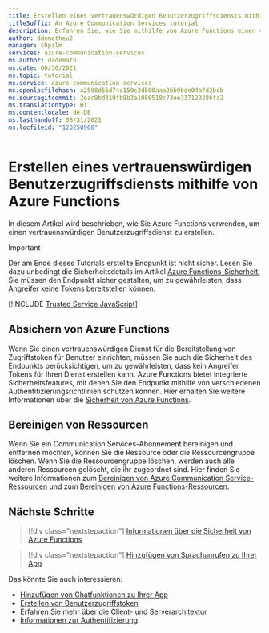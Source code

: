 ```yaml
---
title: Erstellen eines vertrauenswürdigen Benutzerzugriffsdiensts mithilfe von Azure Functions in Azure Communication Services
titleSuffix: An Azure Communication Services tutorial
description: Erfahren Sie, wie Sie mithilfe von Azure Functions einen vertrauenswürdigen Benutzerzugriffsdienst für Communication Services erstellen.
author: ddematheu2
manager: chpalm
services: azure-communication-services
ms.author: dademath
ms.date: 06/30/2021
ms.topic: tutorial
ms.service: azure-communication-services
ms.openlocfilehash: a2598d56d74c159c2db00aaa26b9bde04a7d2bcb
ms.sourcegitcommit: 2eac9bd319fb8b3a1080518c73ee337123286fa2
ms.translationtype: HT
ms.contentlocale: de-DE
ms.lasthandoff: 08/31/2021
ms.locfileid: "123258968"
---
```

# <a name="build-a-trusted-user-access-service-using-azure-functions"></a>Erstellen eines vertrauenswürdigen Benutzerzugriffsdiensts mithilfe von Azure Functions

In diesem Artikel wird beschrieben, wie Sie Azure Functions verwenden, um einen vertrauenswürdigen Benutzerzugriffsdienst zu erstellen.

> [!IMPORTANT]
> Der am Ende dieses Tutorials erstellte Endpunkt ist nicht sicher. Lesen Sie dazu unbedingt die Sicherheitsdetails im Artikel [Azure Functions-Sicherheit.](../../azure-functions/security-concepts.md) Sie müssen den Endpunkt sicher gestalten, um zu gewährleisten, dass Angreifer keine Tokens bereitstellen können.

[!INCLUDE [Trusted Service JavaScript](./includes/trusted-service-js.md)]

## <a name="securing-azure-function"></a>Absichern von Azure Functions

Wenn Sie einen vertrauenswürdigen Dienst für die Bereitstellung von Zugriffstoken für Benutzer einrichten, müssen Sie auch die Sicherheit des Endpunkts berücksichtigen, um zu gewährleisten, dass kein Angreifer Tokens für Ihren Dienst erstellen kann. Azure Functions bietet integrierte Sicherheitsfeatures, mit denen Sie den Endpunkt mithilfe von verschiedenen Authentifizierungsrichtlinien schützen können. Hier erhalten Sie weitere Informationen über die [Sicherheit von Azure Functions](../../azure-functions/security-concepts.md).

## <a name="clean-up-resources"></a>Bereinigen von Ressourcen

Wenn Sie ein Communication Services-Abonnement bereinigen und entfernen möchten, können Sie die Ressource oder die Ressourcengruppe löschen. Wenn Sie die Ressourcengruppe löschen, werden auch alle anderen Ressourcen gelöscht, die ihr zugeordnet sind. Hier finden Sie weitere Informationen zum [Bereinigen von Azure Communication Service-Ressourcen](../quickstarts/create-communication-resource.md#clean-up-resources) und zum [Bereinigen von Azure Functions-Ressourcen](../../azure-functions/create-first-function-vs-code-csharp.md#clean-up-resources).

## <a name="next-steps"></a>Nächste Schritte

> [!div class="nextstepaction"]
> [Informationen über die Sicherheit von Azure Functions](../../azure-functions/security-concepts.md)

> [!div class="nextstepaction"]
> [Hinzufügen von Sprachanrufen zu Ihrer App](../quickstarts/voice-video-calling/getting-started-with-calling.md)

Das könnte Sie auch interessieren:

- [Hinzufügen von Chatfunktionen zu Ihrer App](../quickstarts/chat/get-started.md)
- [Erstellen von Benutzerzugriffstoken](../quickstarts/access-tokens.md)
- [Erfahren Sie mehr über die Client- und Serverarchitektur](../concepts/client-and-server-architecture.md)
- [Informationen zur Authentifizierung](../concepts/authentication.md)